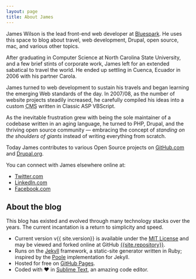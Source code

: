 ```yaml
---
layout: page
title: About James
---
```


<p class="intro">
  James Wilson is the lead front-end web developer
  at <a href="https://www.bluespark.com" target="_blank">Bluespark</a>. He uses this space to blog about travel, web development, Drupal, open source, mac, and various other topics.
</p>

After graduating in Computer Science at North Carolina State University, and a few brief stints of corporate work, James left for an extended sabatical to travel the world. He ended up settling in Cuenca, Ecuador in 2006 with his partner Carola.

James turned to web development to sustain his travels and began learning the emerging Web standards of the day. In 2007/08, as the number of website projects steadily increased, he carefully compiled his ideas into a custom <abbr title="Content Management System">CMS</abbr> written in Classic ASP VBScript.

As the inevitable frustration grew with being the sole maintainer of a codebase written in an aging language, he turned to PHP, Drupal, and the thriving open source community —  embracing the concept of <em>standing on the shoulders of giants</em> instead of writing everything from scratch.

Today James contributes to various Open Source projects on [GitHub.com](https://www.github.com/jameswilson) and [Drupal.org](https://www.drupal.org/u/jwilson3).

You can connect with James elsewhere online at:

* [Twitter.com](https://twitter.com/jwilson3)
* [LinkedIn.com](https://www.linkedin.com/in/jamesrwilson3)
* [Facebook.com](https://www.facebook.com/james.r.wilson.iii)

## About the blog

This blog has existed and evolved through many technology stacks over the years. The current incantation is a return to simplicity and speed.

* Current version v{{ site.version}} is available under the [MIT License](/LICENSE.md) and may be viewed and forked online at GitHub [{{site.repository}}](https://github.com/{{site.repository}}).
* Runs on the [Jekyll](https://jekyllrb.com/showcase/) framework, a static-site generator written in Ruby; inspired by the [Poole](http://getpoole.com/) implementation for Jekyll.
* Hosted for free on [GitHub Pages](https://pages.github.com).
* Coded with ❤️ in [Sublime Text](http://sublimetext.com), an amazing code editor.

